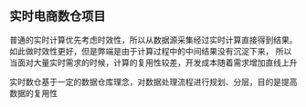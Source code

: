 ## 实时电商数仓项目

普通的实时计算优先考虑时效性，所以从数据源采集经过实时计算直接得到结果。如此做时效性更好，但是弊端是由于计算过程中的中间结果没有沉淀下来，
所以当面对大量实时需求的时候，计算的复用性较差，开发成本随着需求增加直线上升

实时数仓基于一定的数据仓库理念，对数据处理流程进行规划、分层，目的是提高数据的复用性

